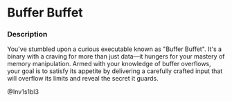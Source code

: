 # Buffer Buffet

### Description

You've stumbled upon a curious executable known as "Buffer Buffet". It's a binary with a craving for more than just data—it hungers for your mastery of memory manipulation. Armed with your knowledge of buffer overflows, your goal is to satisfy its appetite by delivering a carefully crafted input that will overflow its limits and reveal the secret it guards.

@Inv1s1bl3
